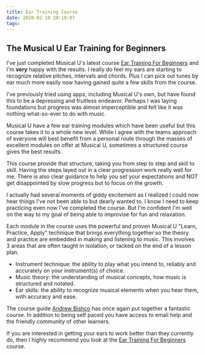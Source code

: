 ```yaml
---
title: Ear Training Course
date: 2020-02-10 20:19:07
tags:
---
```


## The Musical U Ear Training for Beginners

I've just completed Musical U's latest course [Ear Training For Beginners](https://secure.musical-u.com/etbp-offer-1) and I'm **very** happy with the results. I really do feel my ears are starting to recognize relative pitches, intervals and chords. Plus I can pick out tunes by ear much more easily now having gained quite a few skills from the course.

I've previously tried using apps, including Musical U's own, but have found this to be a depressing and fruitless endeavor. Perhaps I was laying foundations but progress was almost imperceptible and felt like it was nothing what-so-ever to do with music.

Musical U have a few ear training modules which have been useful but this course takes it to a whole new level. While i agree with the teams approach of everyone will best benefit from a personal route through the masses of excellent modules on offer at Musical U, sometimes a structured course gives the best results. 

This course provide that structure, taking you from step to step and skill to skill. Having the steps layed out in a clear progression work really well for me. There is also clear guidance to help you set your expectations and NOT get disappointed by slow progress but to focus on the growth.

I actually had several moments of giddy excitement as I realized I could now hear things I've not been able to but dearly wanted to. I know I need to keep practicing even now I've completed the course. But I'm confident I'm well on the way to my goal of being able to improvise for fun and relaxation.

Each module in the course uses the powerful and proven Musical U "Learn, Practice, Apply" technique that brings everything together so the theory and practice are embedded in making and listening to music. This involves 3 areas that are often taught in isolation, or tacked on the end of a lesson plan.

- Instrument technique: the ability to play what you intend to, reliably and accurately on your instrument(s) of choice.
- Music theory: the understanding of musical concepts, how music is structured and notated.
- Ear skills: the ability to recognize musical elements when you hear them, with accuracy and ease.

The course guide [Andrew Bishco](https://www.musical-u.com/learn/meet-team-andrew/) has once again put together a fantastic course. In addition to being self paced you have access to email help and the friendly community of other learners.

If you are interested in getting your ears to work better than they currently do, then I highly recommend you look at the [Ear Training For Beginners](https://secure.musical-u.com/etbp-offer-1) course.